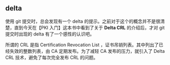## delta
使用 git 提交时，总会发现有一个 delta 的提示。之前对于这个的概念并不是很清楚，直到今天在【PKI 入门】这本书中看到了关于 **Delta CRL** 的介绍后，才对 git 提交时出现的 delta 有了一个感性的认识吧。

所谓的 CRL 是指 Certification Revocation List ，证书吊销列表。其中列出了已经失效的整数列表，由 CA 定期发布。为了减轻 CA 发布的压力，就引入了 Delta CRL 技术，避免了每次完全发布 CRL 的问题。
